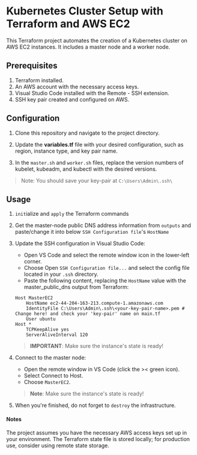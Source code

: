 # Kubernetes Cluster Setup with Terraform and AWS EC2
This Terraform project automates the creation of a Kubernetes cluster on AWS EC2 instances. It includes a master node and a worker node.

## Prerequisites
1. Terraform installed.
1. An AWS account with the necessary access keys.
1. Visual Studio Code installed with the Remote - SSH extension.
1. SSH key pair created and configured on AWS.

## Configuration
1. Clone this repository and navigate to the project directory.

1. Update the **variables.tf** file with your desired configuration, such as region, instance type, and key pair name.

1. In the `master.sh` and `worker.sh` files, replace the version numbers of kubelet, kubeadm, and kubectl with the desired versions.

> Note: You should save your key-pair at `C:\Users\Admin\.ssh\`

## Usage
1. `init`ialize and `apply` the Terraform commands

1. Get the master-node public DNS address information from `outputs` and paste/change it into below `SSH Configuration file`'s `HostName`

1. Update the SSH configuration in Visual Studio Code:
    - Open VS Code and select the remote window icon in the lower-left corner.
    - Choose Open `SSH Configuration file...` and select the config file located in your `.ssh` directory.
    - Paste the following content, replacing the `HostName` value with the master_public_dns output from Terraform:

    ```
    Host MasterEC2
        HostName ec2-44-204-163-213.compute-1.amazonaws.com
        IdentityFile C:\Users\Admin\.ssh\<your-key-pair-name>.pem # Change here! and check your 'key-pair' name on main.tf
        User ubuntu
    Host *
        TCPKeepAlive yes
        ServerAliveInterval 120
    ```

    > **IMPORTANT**: Make sure the instance's state is ready!

1. Connect to the master node:

    - Open the remote window in VS Code (click the >< green icon).
    - Select Connect to Host.
    - Choose `MasterEC2`.

    > **Note**: Make sure the instance's state is ready!


1. When you're finished, do not forget to `destroy` the infrastructure.

#### Notes
The project assumes you have the necessary AWS access keys set up in your environment.
The Terraform state file is stored locally; for production use, consider using remote state storage.

